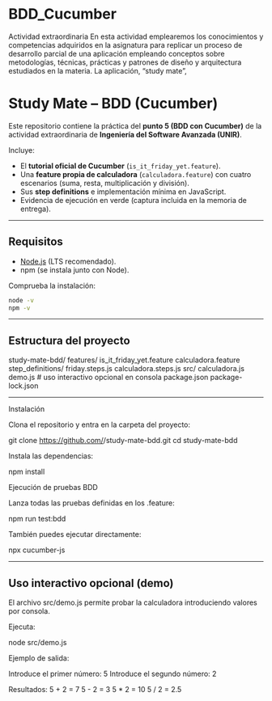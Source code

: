 # BDD_Cucumber
Actividad extraordinaria En esta actividad emplearemos los conocimientos y competencias adquiridos en la asignatura para replicar un proceso de desarrollo parcial de una aplicación empleando conceptos sobre metodologías, técnicas, prácticas y patrones de diseño y arquitectura estudiados en la materia. La aplicación, “study mate”,

# Study Mate – BDD (Cucumber)

Este repositorio contiene la práctica del **punto 5 (BDD con Cucumber)** de la actividad extraordinaria de **Ingeniería del Software Avanzada (UNIR)**.

Incluye:
- El **tutorial oficial de Cucumber** (`is_it_friday_yet.feature`).
- Una **feature propia de calculadora** (`calculadora.feature`) con cuatro escenarios (suma, resta, multiplicación y división).
- Sus **step definitions** e implementación mínima en JavaScript.
- Evidencia de ejecución en verde (captura incluida en la memoria de entrega).

---

## Requisitos

- [Node.js](https://nodejs.org/) (LTS recomendado).  
- npm (se instala junto con Node).

Comprueba la instalación:

```bash
node -v
npm -v
```

---

## Estructura del proyecto 

study-mate-bdd/
  features/
    is_it_friday_yet.feature
    calculadora.feature
    step_definitions/
      friday.steps.js
      calculadora.steps.js
  src/
    calculadora.js
    demo.js          # uso interactivo opcional en consola
  package.json
  package-lock.json

--- 

Instalación

Clona el repositorio y entra en la carpeta del proyecto:

git clone https://github.com/<tu-usuario>/study-mate-bdd.git
cd study-mate-bdd


Instala las dependencias:

npm install


Ejecución de pruebas BDD

Lanza todas las pruebas definidas en los .feature:

npm run test:bdd


También puedes ejecutar directamente:

npx cucumber-js

---

## Uso interactivo opcional (demo)

El archivo src/demo.js permite probar la calculadora introduciendo valores por consola.

Ejecuta:

node src/demo.js


Ejemplo de salida:

Introduce el primer número: 5
Introduce el segundo número: 2

Resultados:
5 + 2 = 7
5 - 2 = 3
5 * 2 = 10
5 / 2 = 2.5


